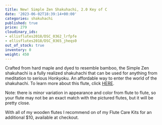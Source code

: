 ```yaml
---
title: New! Simple Zen Shakuhachi, 2.0 Key of C
date: '2023-06-02T18:39:14+00:00'
categories: shakuhachi
published: true
price: 279
cloudinary_ids:
- ellisflutes2018/DSC_0362_lrfpfe
- ellisflutes2018/DSC_0365_jheqs0
out_of_stock: true
inventory: 0
weight: 450
---
```


Crafted from hard maple and dyed to resemble bamboo, the Simple Zen shakuhachi is a fully realized shakuhachi that can be used for anything from meditation to serious Honkyoku.  An affordable way to enter the world of the shakuhachi.  To learn more about this flute, click [HERE](https://www.ellisflutes.com/world-flutes/shakuhachi).

Note: there is minor variation in appearance and color from flute to flute, so your flute may not be an exact match with the pictured flutes, but it will be pretty close.

With all of my wooden flutes I recommend on of my Flute Care Kits for an additional $10, available at checkout.
